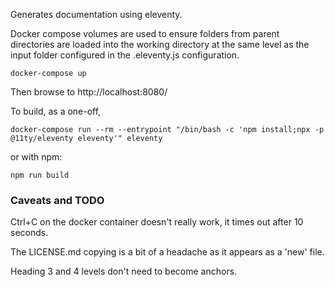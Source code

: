 Generates documentation using eleventy.

Docker compose volumes are used to ensure folders from parent directories are loaded into the working directory at the same level as the input folder configured in the .eleventy.js configuration.

```
docker-compose up
```

Then browse to http://localhost:8080/


To build, as a one-off, 

```
docker-compose run --rm --entrypoint "/bin/bash -c 'npm install;npx -p @11ty/eleventy eleventy'" eleventy
```

or with npm:

```
npm run build
```


### Caveats and TODO

Ctrl+C on the docker container doesn't really work, it times out after 10 seconds. 

The LICENSE.md copying is a bit of a headache as it appears as a 'new' file. 

Heading 3 and 4 levels don't need to become anchors. 



